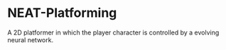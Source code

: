 # NEAT-Platforming
A 2D platformer in which the player character is controlled by a evolving neural network.
